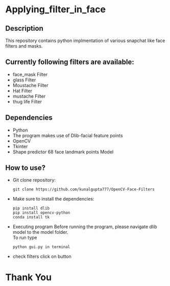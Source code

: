 # Applying_filter_in_face

## Description
This repository contains python implmentation of various snapchat like face filters and masks.

## Currently following filters are available:
- face_mask Filter
- glass Filter
- Moustache Filter
- Hat Filter
- mustache Filter
- thug life Filter

## Dependencies
- Python
- The program makes use of Dlib-facial feature points
- OpenCV
- Tkinter
- Shape predictor 68 face landmark points Model

## How to use?
- Git clone repository:
    
      git clone https://github.com/kunalgupta777/OpenCV-Face-Filters

- Make sure to install the dependencies:

      pip install dlib
      pip install opencv-python
      conda install tk

- Executing program
  Before running the program, please navigate dlib model to the model folder. \
  To run type 
      
      python gui.py in terminal
      
- check filters
  click on button 
  
# Thank You







